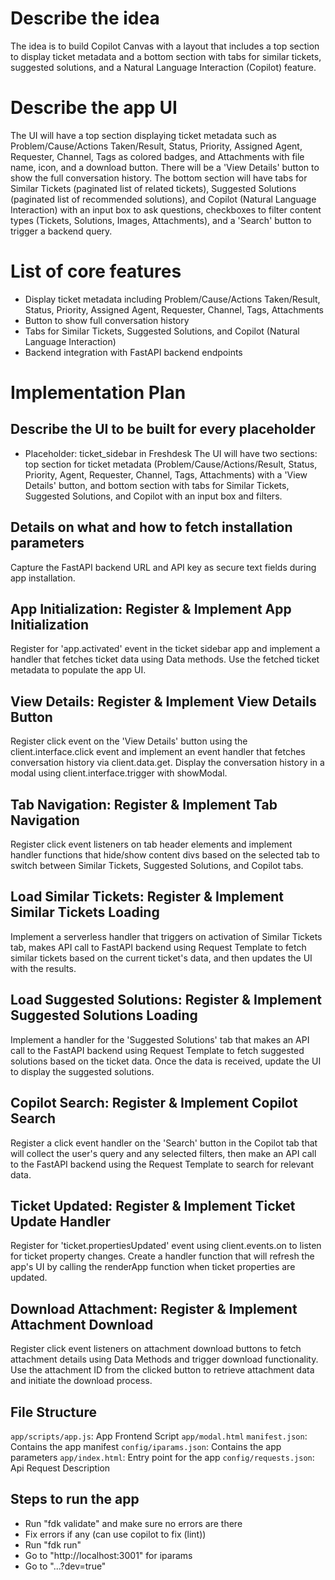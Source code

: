 # Describe the idea
The idea is to build Copilot Canvas with a layout that includes a top section to display ticket metadata and a bottom section with tabs for similar tickets, suggested solutions, and a Natural Language Interaction (Copilot) feature.


# Describe the app UI
The UI will have a top section displaying ticket metadata such as Problem/Cause/Actions Taken/Result, Status, Priority, Assigned Agent, Requester, Channel, Tags as colored badges, and Attachments with file name, icon, and a download button. There will be a 'View Details' button to show the full conversation history. The bottom section will have tabs for Similar Tickets (paginated list of related tickets), Suggested Solutions (paginated list of recommended solutions), and Copilot (Natural Language Interaction) with an input box to ask questions, checkboxes to filter content types (Tickets, Solutions, Images, Attachments), and a 'Search' button to trigger a backend query.


# List of core features
- Display ticket metadata including Problem/Cause/Actions Taken/Result, Status, Priority, Assigned Agent, Requester, Channel, Tags, Attachments
- Button to show full conversation history
- Tabs for Similar Tickets, Suggested Solutions, and Copilot (Natural Language Interaction)
- Backend integration with FastAPI backend endpoints



# Implementation Plan
## Describe the UI to be built for every placeholder
- Placeholder: ticket_sidebar in Freshdesk
The UI will have two sections: top section for ticket metadata (Problem/Cause/Actions/Result, Status, Priority, Agent, Requester, Channel, Tags, Attachments) with a 'View Details' button, and bottom section with tabs for Similar Tickets, Suggested Solutions, and Copilot with an input box and filters.


## Details on what and how to fetch installation parameters
Capture the FastAPI backend URL and API key as secure text fields during app installation.

## App Initialization: Register & Implement App Initialization
Register for 'app.activated' event in the ticket sidebar app and implement a handler that fetches ticket data using Data methods. Use the fetched ticket metadata to populate the app UI.

## View Details: Register & Implement View Details Button
Register click event on the 'View Details' button using the client.interface.click event and implement an event handler that fetches conversation history via client.data.get. Display the conversation history in a modal using client.interface.trigger with showModal.

## Tab Navigation: Register & Implement Tab Navigation
Register click event listeners on tab header elements and implement handler functions that hide/show content divs based on the selected tab to switch between Similar Tickets, Suggested Solutions, and Copilot tabs.

## Load Similar Tickets: Register & Implement Similar Tickets Loading
Implement a serverless handler that triggers on activation of Similar Tickets tab, makes API call to FastAPI backend using Request Template to fetch similar tickets based on the current ticket's data, and then updates the UI with the results.

## Load Suggested Solutions: Register & Implement Suggested Solutions Loading
Implement a handler for the 'Suggested Solutions' tab that makes an API call to the FastAPI backend using Request Template to fetch suggested solutions based on the ticket data. Once the data is received, update the UI to display the suggested solutions.

## Copilot Search: Register & Implement Copilot Search
Register a click event handler on the 'Search' button in the Copilot tab that will collect the user's query and any selected filters, then make an API call to the FastAPI backend using the Request Template to search for relevant data.

## Ticket Updated: Register & Implement Ticket Update Handler
Register for 'ticket.propertiesUpdated' event using client.events.on to listen for ticket property changes. Create a handler function that will refresh the app's UI by calling the renderApp function when ticket properties are updated.

## Download Attachment: Register & Implement Attachment Download
Register click event listeners on attachment download buttons to fetch attachment details using Data Methods and trigger download functionality. Use the attachment ID from the clicked button to retrieve attachment data and initiate the download process.

## File Structure
`app/scripts/app.js`: App Frontend Script
`app/modal.html`
`manifest.json`: Contains the app manifest
`config/iparams.json`: Contains the app parameters
`app/index.html`: Entry point for the app
`config/requests.json`: Api Request Description

## Steps to run the app
- Run "fdk validate" and make sure no errors are there
- Fix errors if any (can use copilot to fix (lint))
- Run "fdk run"
- Go to "http://localhost:3001" for iparams
- Go to "...?dev=true"
